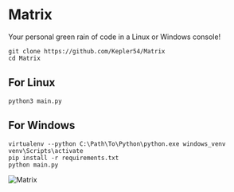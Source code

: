 # Matrix
Your personal green rain of code in a Linux or Windows console!
``` code
git clone https://github.com/Kepler54/Matrix
cd Matrix
```
## For Linux
``` code
python3 main.py
```
## For Windows
``` code
virtualenv --python C:\Path\To\Python\python.exe windows_venv
venv\Scripts\activate
pip install -r requirements.txt
python main.py
```
![Matrix](https://github.com/Kepler54/Matrix/assets/126917322/67ce575c-8fa4-40eb-bd1b-ff37412be846)
